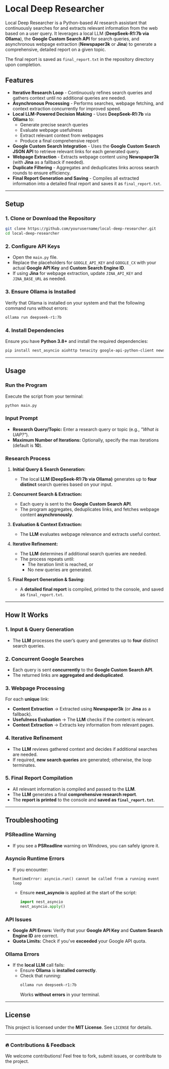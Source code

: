 # Local Deep Researcher

Local Deep Researcher is a Python-based AI research assistant that continuously searches for and extracts relevant information from the web based on a user query. It leverages a local LLM (**DeepSeek-R1:7b via Ollama**), the **Google Custom Search API** for search queries, and asynchronous webpage extraction (**Newspaper3k** or **Jina**) to generate a comprehensive, detailed report on a given topic.

The final report is saved as `final_report.txt` in the repository directory upon completion.

## Features

- **Iterative Research Loop** - Continuously refines search queries and gathers context until no additional queries are needed.
- **Asynchronous Processing** - Performs searches, webpage fetching, and context extraction concurrently for improved speed.
- **Local LLM-Powered Decision Making** - Uses **DeepSeek-R1:7b** via **Ollama** to:
  - Generate precise search queries
  - Evaluate webpage usefulness
  - Extract relevant context from webpages
  - Produce a final comprehensive report
- **Google Custom Search Integration** - Uses the **Google Custom Search JSON API** to retrieve relevant links for each generated query.
- **Webpage Extraction** - Extracts webpage content using **Newspaper3k** (with **Jina** as a fallback if needed).
- **Duplicate Filtering** - Aggregates and deduplicates links across search rounds to ensure efficiency.
- **Final Report Generation and Saving** - Compiles all extracted information into a detailed final report and saves it as `final_report.txt`.

---

## Setup

### 1. Clone or Download the Repository

```bash
git clone https://github.com/yourusername/local-deep-researcher.git
cd local-deep-researcher
```

### 2. Configure API Keys

- Open the `main.py` file.
- Replace the placeholders for `GOOGLE_API_KEY` and `GOOGLE_CX` with your actual **Google API Key** and **Custom Search Engine ID**.
- If using **Jina** for webpage extraction, update `JINA_API_KEY` and `JINA_BASE_URL` as needed.

### 3. Ensure Ollama is Installed

Verify that Ollama is installed on your system and that the following command runs without errors:

```bash
ollama run deepseek-r1:7b
```

### 4. Install Dependencies

Ensure you have **Python 3.8+** and install the required dependencies:

```bash
pip install nest_asyncio aiohttp tenacity google-api-python-client newspaper3k
```

---

## Usage

### Run the Program

Execute the script from your terminal:

```bash
python main.py
```

### Input Prompt
- **Research Query/Topic:** Enter a research query or topic (e.g., *"What is UAP?"*).
- **Maximum Number of Iterations:** Optionally, specify the max iterations (default is **10**).

### Research Process
1. **Initial Query & Search Generation:**
   - The local **LLM (DeepSeek-R1:7b via Ollama)** generates up to **four distinct** search queries based on your input.

2. **Concurrent Search & Extraction:**
   - Each query is sent to the **Google Custom Search API**.
   - The program aggregates, deduplicates links, and fetches webpage content **asynchronously**.

3. **Evaluation & Context Extraction:**
   - The **LLM** evaluates webpage relevance and extracts useful context.

4. **Iterative Refinement:**
   - The **LLM** determines if additional search queries are needed.
   - The process repeats until:
     - The iteration limit is reached, or
     - No new queries are generated.

5. **Final Report Generation & Saving:**
   - A **detailed final report** is compiled, printed to the console, and saved as `final_report.txt`.

---

## How It Works

### 1. Input & Query Generation
- The **LLM** processes the user’s query and generates up to **four** distinct search queries.

### 2. Concurrent Google Searches
- Each query is sent **concurrently** to the **Google Custom Search API**.
- The returned links are **aggregated and deduplicated**.

### 3. Webpage Processing
For each **unique** link:
- **Content Extraction** → Extracted using **Newspaper3k** (or **Jina** as a fallback).
- **Usefulness Evaluation** → The **LLM** checks if the content is relevant.
- **Context Extraction** → Extracts key information from relevant pages.

### 4. Iterative Refinement
- The **LLM** reviews gathered context and decides if additional searches are needed.
- If required, **new search queries** are generated; otherwise, the loop terminates.

### 5. Final Report Compilation
- All relevant information is compiled and passed to the **LLM**.
- The **LLM** generates a final **comprehensive research report**.
- The **report is printed** to the console and **saved as `final_report.txt`**.

---

## Troubleshooting

### PSReadline Warning
- If you see a **PSReadline** warning on Windows, you can safely ignore it.

### Asyncio Runtime Errors
- If you encounter: 
  ```
  RuntimeError: asyncio.run() cannot be called from a running event loop
  ```
  - Ensure **nest_asyncio** is applied at the start of the script:
    ```python
    import nest_asyncio
    nest_asyncio.apply()
    ```

### API Issues
- **Google API Errors:** Verify that your **Google API Key** and **Custom Search Engine ID** are correct.
- **Quota Limits:** Check if you've **exceeded** your Google API quota.

### Ollama Errors
- If the **local LLM** call fails:
  - Ensure **Ollama** is **installed correctly**.
  - Check that running:
    ```bash
    ollama run deepseek-r1:7b
    ```
    Works **without errors** in your terminal.

---

## License

This project is licensed under the **MIT License**. See `LICENSE` for details.

---

### 🔥 Contributions & Feedback
We welcome contributions! Feel free to fork, submit issues, or contribute to the project.

